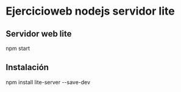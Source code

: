 # Ejercicioweb nodejs servidor lite

## Servidor web lite

npm start

## Instalación 

npm install lite-server --save-dev

